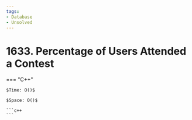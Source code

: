 ```yaml
---
tags:
- Database
- Unsolved
---
```



# 1633. Percentage of Users Attended a Contest

=== "C++"

    $Time: O()$

    $Space: O()$

    ```c++
    ```